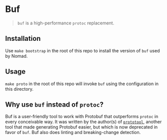 # Buf

> `buf` is a high-performance `protoc` replacement.

## Installation

Use `make bootstrap` in the root of this repo to install the version of `buf` used by Nomad.

## Usage

`make proto` in the root of this repo will invoke `buf` using the configuration in this directory.

## Why use `buf` instead of `protoc`?

Buf is a user-friendly tool to work with Protobuf that outperforms `protoc` in every conceivable way.
It was written by the author(s) of [`prototool`](https://github.com/uber/prototool), another tool
that made generating Protobuf easier, but which is now deprecated in favor of `buf`. Buf also does
linting and breaking-change detection.
